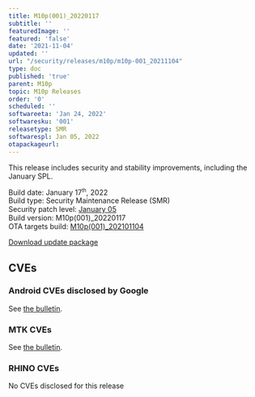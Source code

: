 ```yaml
---
title: M10p(001)_20220117
subtitle: ''
featuredImage: ''
featured: 'false'
date: '2021-11-04'
updated: ''
url: "/security/releases/m10p/m10p-001_20211104"
type: doc
published: 'true'
parent: M10p
topic: M10p Releases
order: '0'
scheduled: ''
softwareeta: 'Jan 24, 2022'
softwaresku: '001'
releasetype: SMR
softwarespl: Jan 05, 2022
otapackageurl:
---
```


This release includes security and stability improvements, including the January SPL.

Build date: January 17<sup><small>th</small></sup>, 2022  
Build type: Security Maintenance Release (SMR)  
Security patch level: [January 05](https://source.android.com/security/bulletin/2021-11-01)  
Build version: M10p(001)_20220117  
OTA targets build: [M10p(001)_202101104](/security/releases/m10p/m10p-001_20211104)

<i class="far fa-cloud-download-alt"></i> [Download update package](#)

## CVEs
### Android CVEs disclosed by Google

See [the bulletin](https://source.android.com/security/bulletin/2022-01-01).

### MTK CVEs

See [the bulletin](https://source.android.com/security/bulletin/2022-01-01#mediatek-components).

### RHINO CVEs
No CVEs disclosed for this release
